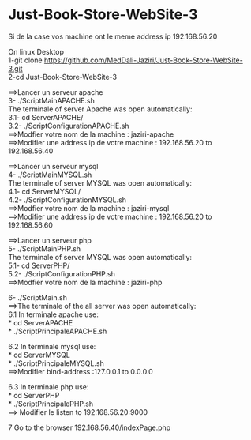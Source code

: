 # Just-Book-Store-WebSite-3

Si de la case vos machine ont le meme address ip 192.168.56.20<br>

On linux Desktop <br>
1-git clone https://github.com/MedDali-Jaziri/Just-Book-Store-WebSite-3.git<br>
2-cd Just-Book-Store-WebSite-3<br>

==>Lancer un serveur apache <br>
3- ./ScriptMainAPACHE.sh <br>
  The terminale of server Apache was open automatically:<br>
    3.1- cd ServerAPACHE/<br>
    3.2- ./ScriptConfigurationAPACHE.sh<br>
        ==>Modfier votre nom de la machine : jaziri-apache<br>
        ==>Modifier une address ip de votre machine : 192.168.56.20 to 192.168.56.40<br>
        
==>Lancer un serveur mysql <br>
4- ./ScriptMainMYSQL.sh <br>
  The terminale of server MYSQL was open automatically:<br>
    4.1- cd ServerMYSQL/<br>
    4.2- ./ScriptConfigurationMYSQL.sh<br>
        ==>Modfier votre nom de la machine : jaziri-mysql<br>
        ==>Modifier une address ip de votre machine : 192.168.56.20 to 192.168.56.60<br>
        
==>Lancer un serveur php <br>
5- ./ScriptMainPHP.sh <br>
  The terminale of server MYSQL was open automatically:<br>
    5.1- cd ServerPHP/<br>
    5.2- ./ScriptConfigurationPHP.sh<br>
        ==>Modfier votre nom de la machine : jaziri-php<br>    

6- ./ScriptMain.sh <br>
==>The terminale of the all server was open automatically:<br>
  6.1 In terminale apache use:<br>
    * cd ServerAPACHE<br>
    * ./ScriptPrincipaleAPACHE.sh<br>
    
  6.2 In terminale mysql use:<br>
    * cd ServerMYSQL<br>
    * ./ScriptPrincipaleMYSQL.sh<br>
    ==>Modifier bind-address :127.0.0.1 to 0.0.0.0<br>
    
  6.3 In terminale php use:<br>
    * cd ServerPHP<br>
    * ./ScriptPrincipalePHP.sh<br>
    ==> Modifier le listen to 192.168.56.20:9000<br>

7 Go to the browser 192.168.56.40/indexPage.php
